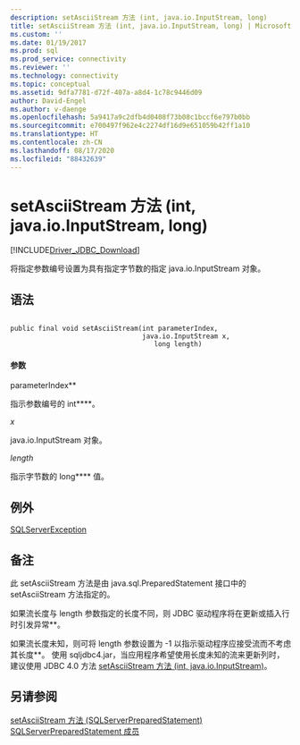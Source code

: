 ```yaml
---
description: setAsciiStream 方法 (int, java.io.InputStream, long)
title: setAsciiStream 方法 (int, java.io.InputStream, long) | Microsoft Docs
ms.custom: ''
ms.date: 01/19/2017
ms.prod: sql
ms.prod_service: connectivity
ms.reviewer: ''
ms.technology: connectivity
ms.topic: conceptual
ms.assetid: 9dfa7781-d72f-407a-a8d4-1c78c9446d09
author: David-Engel
ms.author: v-daenge
ms.openlocfilehash: 5a9417a9c2dfb4d0408f73b08c1bccf6e797b0bb
ms.sourcegitcommit: e700497f962e4c2274df16d9e651059b42ff1a10
ms.translationtype: HT
ms.contentlocale: zh-CN
ms.lasthandoff: 08/17/2020
ms.locfileid: "88432639"
---
```

# <a name="setasciistream-method-int-javaioinputstream-long"></a>setAsciiStream 方法 (int, java.io.InputStream, long)
[!INCLUDE[Driver_JDBC_Download](../../../includes/driver_jdbc_download.md)]

  将指定参数编号设置为具有指定字节数的指定 java.io.InputStream 对象。  
  
## <a name="syntax"></a>语法  
  
```  
  
public final void setAsciiStream(int parameterIndex,  
                                 java.io.InputStream x,  
                                    long length)  
```  
  
#### <a name="parameters"></a>参数  
 parameterIndex**  
  
 指示参数编号的 int****。  
  
 *x*  
  
 java.io.InputStream 对象。  
  
 *length*  
  
 指示字节数的 long**** 值。  
  
## <a name="exceptions"></a>例外  
 [SQLServerException](../../../connect/jdbc/reference/sqlserverexception-class.md)  
  
## <a name="remarks"></a>备注  
 此 setAsciiStream 方法是由 java.sql.PreparedStatement 接口中的 setAsciiStream 方法指定的。  
  
 如果流长度与 length 参数指定的长度不同，则 JDBC 驱动程序将在更新或插入行时引发异常**。  
  
 如果流长度未知，则可将 length 参数设置为 -1 以指示驱动程序应接受流而不考虑其长度**。 使用 sqljdbc4.jar，当应用程序希望使用长度未知的流来更新列时，建议使用 JDBC 4.0 方法 [setAsciiStream 方法 &#40;int, java.io.InputStream&#41;](../../../connect/jdbc/reference/setasciistream-method-int-java-io-inputstream.md)。  
  
## <a name="see-also"></a>另请参阅  
 [setAsciiStream 方法 &#40;SQLServerPreparedStatement&#41;](../../../connect/jdbc/reference/setasciistream-method-sqlserverpreparedstatement.md)   
 [SQLServerPreparedStatement 成员](../../../connect/jdbc/reference/sqlserverpreparedstatement-members.md)  
  
  
